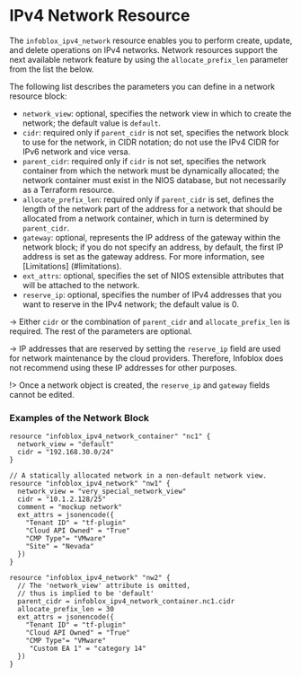 # IPv4 Network Resource

The `infoblox_ipv4_network` resource enables you to perform create, update, and delete operations on IPv4 networks. Network resources support the next available network feature by using the `allocate_prefix_len` parameter from the list the below.

The following list describes the parameters you can define in a network resource block:

* `network_view`: optional, specifies the network view in which to create the network; the default value is `default`.
* `cidr`: required only if `parent_cidr` is not set, specifies the network block to use for the network, in CIDR notation; do not use the IPv4 CIDR for IPv6 network and vice versa.
* `parent_cidr`: required only if `cidr` is not set, specifies the network container from which the network must be dynamically allocated; the network container must exist in the NIOS database, but not necessarily as a Terraform resource.
* `allocate_prefix_len`: required only if `parent_cidr` is set, defines the length of the network part of the address for a network that should be allocated from a network container, which in turn is determined by `parent_cidr`.
* `gateway`: optional, represents the IP address of the gateway within the network block; if you do not specify an address, by default, the first IP address is set as the gateway address. For more information, see [Limitations] (#limitations).
* `ext_attrs`: optional, specifies the set of NIOS extensible attributes that will be attached to the network.
* `reserve_ip`: optional, specifies the number of IPv4 addresses that you want to reserve in the IPv4 network; the default value is 0.

-> Either `cidr` or the combination of `parent_cidr` and `allocate_prefix_len` is required. The rest of the parameters are optional.

-> IP addresses that are reserved by setting the `reserve_ip` field are used for network maintenance by the cloud providers. Therefore, Infoblox does not recommend using these IP addresses for other purposes.

!> Once a network object is created, the `reserve_ip` and `gateway` fields cannot be edited.

### Examples of the Network Block

```hcl
resource "infoblox_ipv4_network_container" "nc1" {
  network_view = "default"
  cidr = "192.168.30.0/24"
}

// A statically allocated network in a non-default network view.
resource "infoblox_ipv4_network" "nw1" {
  network_view = "very_special_network_view"
  cidr = "10.1.2.128/25"
  comment = "mockup network"
  ext_attrs = jsonencode({
    "Tenant ID" = "tf-plugin"
    "Cloud API Owned" = "True"
    "CMP Type"= "VMware"
    "Site" = "Nevada" 
  })
}

resource "infoblox_ipv4_network" "nw2" {
  // The 'network_view' attribute is omitted,
  // thus is implied to be 'default'
  parent_cidr = infoblox_ipv4_network_container.nc1.cidr
  allocate_prefix_len = 30
  ext_attrs = jsonencode({
    "Tenant ID" = "tf-plugin"
    "Cloud API Owned" = "True"
    "CMP Type"= "VMware"
     "Custom EA 1" = "category 14"
  })
}
```
